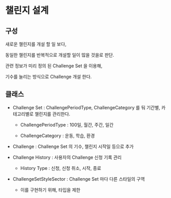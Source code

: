 # 챌린지 설계

## 구성

새로운 챌린지를 개설 할 일 보다,

동일한 챌린지를 반복적으로 개설할 일이 많을 것을로 판단.

관련 정보가 미리 정의 된 Challenge Set 을 이용해,

기수를 늘리는 방식으로 Challenge 개설 한다.

## 클래스

- Challenge Set : ChallengePeriodType, ChallengeCategory 를 둬 기간별, 카테고리별로 챌린지를 관리한다.

    - ChallengePeriodType : 100일, 월간, 주간, 일간

    - ChallengeCategory : 운동, 학습, 환경

- Challenge : Challenge Set 의 기수, 챌린지 시작일 등으로 추가

- Challenge History : 사용자의 Challenge 신청 기록 관리

    - History Type : 신청, 신청 취소, 시작, 종료

- ChallengeSetStyleSector : Challenge Set 마다 다른 스타일의 구역

    - 이를 구현하기 위해, 타입을 제한
